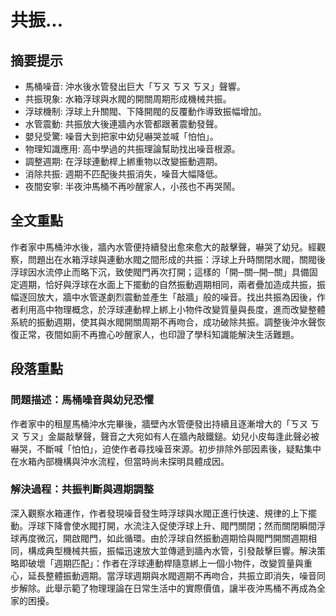 # 共振...

## 摘要提示
- 馬桶噪音: 沖水後水管發出巨大「ㄎㄡ ㄎㄡ ㄎㄡ」聲響。
- 共振現象: 水箱浮球與水閥的開關周期形成機械共振。
- 浮球機制: 浮球上升關閥、下降開閥的反覆動作導致振幅增加。
- 水管震動: 共振放大後連牆內水管都跟著震動發聲。
- 嬰兒受驚: 噪音大到把家中幼兒嚇哭並喊「怕怕」。
- 物理知識應用: 高中學過的共振理論幫助找出噪音根源。
- 調整週期: 在浮球連動桿上綁重物以改變振動週期。
- 消除共振: 週期不匹配後共振消失，噪音大幅降低。
- 夜間安寧: 半夜沖馬桶不再吵醒家人，小孩也不再哭鬧。

## 全文重點
作者家中馬桶沖水後，牆內水管便持續發出愈來愈大的敲擊聲，嚇哭了幼兒。經觀察，問題出在水箱浮球與連動水閥之間形成的共振：浮球上升時關閉水閥，關閥後浮球因水流停止而略下沉，致使閥門再次打開；這樣的「開─關─開─關」具備固定週期，恰好與浮球在水面上下擺動的自然振動週期相同，兩者疊加造成共振，振幅逐回放大，牆中水管遂劇烈震動並產生「敲牆」般的噪音。找出共振為因後，作者利用高中物理概念，於浮球連動桿上綁上小物件改變質量與長度，進而改變整體系統的振動週期，使其與水閥開關周期不再吻合，成功破除共振。調整後沖水聲恢復正常，夜間如廁不再擔心吵醒家人，也印證了學科知識能解決生活難題。

## 段落重點
### 問題描述：馬桶噪音與幼兒恐懼
作者家中的租屋馬桶沖水完畢後，牆壁內水管便發出持續且逐漸增大的「ㄎㄡ ㄎㄡ ㄎㄡ」金屬敲擊聲，聲音之大宛如有人在牆內敲鐵鎚。幼兒小皮每逢此聲必被嚇哭，不斷喊「怕怕」，迫使作者尋找噪音來源。初步排除外部因素後，疑點集中在水箱內部機構與沖水流程，但當時尚未探明具體成因。

### 解決過程：共振判斷與週期調整
深入觀察水箱運作，作者發現噪音發生時浮球與水閥正進行快速、規律的上下擺動。浮球下降會使水閥打開，水流注入促使浮球上升、閥門關閉；然而關閉瞬間浮球再度微沉，開啟閥門，如此循環。由於浮球自然振動週期恰與閥門開關週期相同，構成典型機械共振，振幅迅速放大並傳遞到牆內水管，引發敲擊巨響。解決策略即破壞「週期匹配」：作者在浮球連動桿隨意綁上一個小物件，改變質量與重心，延長整體振動週期。當浮球週期與水閥週期不再吻合，共振立即消失，噪音同步解除。此舉示範了物理理論在日常生活中的實際價值，讓半夜沖馬桶不再成為全家的困擾。